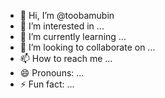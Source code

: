 - 👋 Hi, I’m @toobamubin
- 👀 I’m interested in ...
- 🌱 I’m currently learning ...
- 💞️ I’m looking to collaborate on ...
- 📫 How to reach me ...
- 😄 Pronouns: ...
- ⚡ Fun fact: ...

<!---
toobamubin/toobamubin is a ✨ special ✨ repository because its `README.md` (this file) appears on your GitHub profile.
You can click the Preview link to take a look at your changes.
--->
